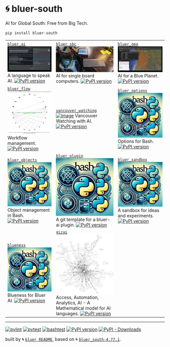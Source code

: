 # 🌀 bluer-south

AI for Global South: Free from Big Tech.

```bash
pip install bluer-south
```

|   |   |   |
| --- | --- | --- |
| [`bluer_ai`](https://github.com/kamangir/bluer-ai) [![image](https://github.com/kamangir/assets/blob/main/awesome-bash-cli/marquee-2024-10-26.jpg?raw=true)](https://github.com/kamangir/bluer-ai) A language to speak AI.  [![PyPI version](https://img.shields.io/pypi/v/bluer_ai.svg)](https://pypi.org/project/bluer_ai/) | [`bluer_sbc`](https://github.com/kamangir/bluer-sbc) [![image](https://github.com/kamangir/blue-bracket/blob/main/images/helmet-3.jpg)](https://github.com/kamangir/bluer-sbc) AI for single board computers.  [![PyPI version](https://img.shields.io/pypi/v/bluer_sbc.svg)](https://pypi.org/project/bluer_sbc/) | [`bluer_geo`](https://github.com/kamangir/bluer-geo) [![image](https://github.com/kamangir/assets/blob/main/blue-geo/firms.jpg?raw=true)](https://github.com/kamangir/bluer-geo) AI for a Blue Planet.  [![PyPI version](https://img.shields.io/pypi/v/bluer_geo.svg)](https://pypi.org/project/bluer_geo/) |
| [`bluer_flow`](https://github.com/kamangir/bluer-flow) [![image](https://github.com/kamangir/assets/raw/main/bluer_flow-local-map-reduce/workflow.gif?raw=true)](https://github.com/kamangir/bluer-flow) Workflow management.  [![PyPI version](https://img.shields.io/pypi/v/bluer_flow.svg)](https://pypi.org/project/bluer_flow/) | [`vancouver_watching`](https://github.com/kamangir/vancouver-watching) [![image](https://github.com/kamangir/assets/blob/main/vanwatch/QGIS.png?raw=true)](https://github.com/kamangir/vancouver-watching) Vancouver Watching with AI.  [![PyPI version](https://img.shields.io/pypi/v/vancouver_watching.svg)](https://pypi.org/project/vancouver_watching/) | [`bluer_options`](https://github.com/kamangir/bluer-options) [![image](https://github.com/kamangir/assets/raw/main/blue-plugin/marquee.png?raw=true)](https://github.com/kamangir/bluer-options) Options for Bash.  [![PyPI version](https://img.shields.io/pypi/v/bluer_options.svg)](https://pypi.org/project/bluer_options/) |
| [`bluer_objects`](https://github.com/kamangir/bluer-objects) [![image](https://github.com/kamangir/assets/raw/main/blue-objects/marquee.png?raw=true)](https://github.com/kamangir/bluer-objects) Object management in Bash.  [![PyPI version](https://img.shields.io/pypi/v/bluer_objects.svg)](https://pypi.org/project/bluer_objects/) | [`bluer_plugin`](https://github.com/kamangir/bluer-plugin) [![image](https://github.com/kamangir/assets/raw/main/blue-plugin/marquee.png?raw=true)](https://github.com/kamangir/bluer-plugin) A git template for a bluer-ai plugin.  [![PyPI version](https://img.shields.io/pypi/v/bluer_plugin.svg)](https://pypi.org/project/bluer_plugin/) | [`bluer_sandbox`](https://github.com/kamangir/bluer-sandbox) [![image](https://github.com/kamangir/assets/raw/main/blue-plugin/marquee.png?raw=true)](https://github.com/kamangir/bluer-sandbox) A sandbox for ideas and experiments.  [![PyPI version](https://img.shields.io/pypi/v/bluer_sandbox.svg)](https://pypi.org/project/bluer_sandbox/) |
| [`blueness`](https://github.com/kamangir/blueness) [![image](https://github.com/kamangir/assets/raw/main/blue-objects/marquee.png?raw=true)](https://github.com/kamangir/blueness) Blueness for Bluer AI.  [![PyPI version](https://img.shields.io/pypi/v/blueness.svg)](https://pypi.org/project/blueness/) | [`gizai`](https://github.com/kamangir/giza) [![image](https://github.com/kamangir/giza/raw/main/assets/giza.png)](https://github.com/kamangir/giza) Access, Automation, Analytics, AI - A Mathematical model for AI languages.  [![PyPI version](https://img.shields.io/pypi/v/gizai.svg)](https://pypi.org/project/gizai/) |  |

---


[![pylint](https://github.com/kamangir/bluer-south/actions/workflows/pylint.yml/badge.svg)](https://github.com/kamangir/bluer-south/actions/workflows/pylint.yml) [![pytest](https://github.com/kamangir/bluer-south/actions/workflows/pytest.yml/badge.svg)](https://github.com/kamangir/bluer-south/actions/workflows/pytest.yml) [![bashtest](https://github.com/kamangir/bluer-south/actions/workflows/bashtest.yml/badge.svg)](https://github.com/kamangir/bluer-south/actions/workflows/bashtest.yml) [![PyPI version](https://img.shields.io/pypi/v/bluer-south.svg)](https://pypi.org/project/bluer-south/) [![PyPI - Downloads](https://img.shields.io/pypi/dd/bluer-south)](https://pypistats.org/packages/bluer-south)

built by 🌀 [`bluer README`](https://github.com/kamangir/bluer-objects/tree/main/bluer_objects/README), based on 🌀 [`bluer_south-4.77.1`](https://github.com/kamangir/bluer-south).
